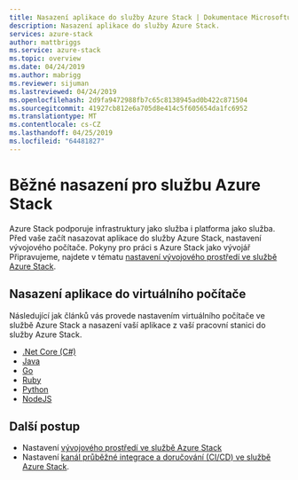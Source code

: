 ```yaml
---
title: Nasazení aplikace do služby Azure Stack | Dokumentace Microsoftu
description: Nasazení aplikace do služby Azure Stack.
services: azure-stack
author: mattbriggs
ms.service: azure-stack
ms.topic: overview
ms.date: 04/24/2019
ms.author: mabrigg
ms.reviewer: sijuman
ms.lastreviewed: 04/24/2019
ms.openlocfilehash: 2d9fa9472988fb7c65c8138945ad0b422c871504
ms.sourcegitcommit: 41927cb812e6a705d8e414c5f605654da1fc6952
ms.translationtype: MT
ms.contentlocale: cs-CZ
ms.lasthandoff: 04/25/2019
ms.locfileid: "64481827"
---
```

# <a name="common-deployments-for-azure-stack"></a>Běžné nasazení pro službu Azure Stack

Azure Stack podporuje infrastruktury jako služba i platforma jako služba. Před vaše začít nasazovat aplikace do služby Azure Stack, nastavení vývojového počítače. Pokyny pro práci s Azure Stack jako vývojář Připravujeme, najdete v tématu [nastavení vývojového prostředí ve službě Azure Stack](azure-stack-dev-start.md).

## <a name="deploy-an-app-to-a-vm"></a>Nasazení aplikace do virtuálního počítače

Následující jak článků vás provede nastavením virtuálního počítače ve službě Azure Stack a nasazení vaší aplikace z vaší pracovní stanici do služby Azure Stack.

- [.Net Core (C#)](azure-stack-dev-start-howto-vm-dotnet.md)
- [Java](azure-stack-dev-start-howto-vm-java.md)
- [Go](azure-stack-dev-start-howto-vm-go.md)
- [Ruby](azure-stack-dev-start-howto-vm-ruby.md)
- [Python](azure-stack-dev-start-howto-vm-python.md)
- [NodeJS](azure-stack-dev-start-howto-vm-nodejs.md)

<!-- 
## Deploy an app using Azure Stack Resource Manager

The following how to article will walk you through using the Azure Stack SDK for your language to create an Azure Stack Resource Manager template to create your resources, and then deploy to those resources in Azure Stack.

- .Net Core (C#)
- Java
- Go
- Ruby
- Python

## Deploy an app to Azure Stack App service

The following how to articles will walk you deploying your app to the Azure Stack app service.

- .Net Core (C#)
- Java
- Go
- Ruby
- Python

## Deploy an app with Docker to Kubernetes

The following how to articles will walk you through deploying your Docker container to Kubernetes hosted by Azure Stack.

- .Net Core (C#)
- Java
- Go
- Ruby
- Python

-->

## <a name="next-steps"></a>Další postup

- Nastavení [vývojového prostředí ve službě Azure Stack](azure-stack-dev-start.md)
- Nastavení [kanál průběžné integrace a doručování (CI/CD) ve službě Azure Stack](azure-stack-solution-pipeline.md).
